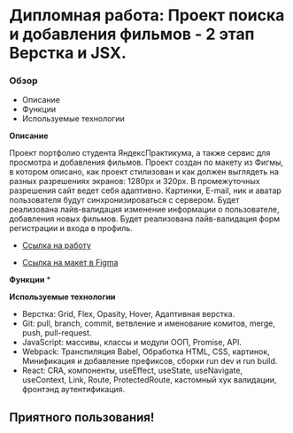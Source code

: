 # Дипломная работа: Проект поиска и добавления фильмов - 2 этап Верстка и JSX.

### Обзор
* Описание
* Функции
* Используемые технологии

**Описание**

Проект портфолио студента ЯндексПрактикума, а также сервис для просмотра и добавления фильмов.
Проект создан по макету из Фигмы, в котором описано, как проект стилизован и как должен выглядеть на разных разрешениях экранов:
1280px и 320px.
В промежуточных разрешения сайт ведет себя адаптивно.
Картинки, E-mail, ник и аватар пользователя будут синхронизироваться с сервером.
Будет реализована лайв-валидация изменение информации о пользователе, добавления новых фильмов.
Будет реализована лайв-валидация форм регистрации и входа в профиль.

* [Ссылка на работу](https://)

* [Ссылка на макет в Figma](https://)

**Функции**
* 

**Используемые технологии**

* Верстка: Grid, Flex, Opasity, Hover, Адаптивная верстка.
* Git: pull, branch, commit, ветвление и именование комитов, merge, push, pull-request.
* JavaScript: массивы, классы и модули ООП, Promise, API.
* Webpack: Транспиляция Babel, Обработка HTML, CSS, картинок, Минификация и добавление префиксов, сборки run dev и run build.
* React: CRA, компоненты, useEffect, useState, useNavigate, useContext, Link, Route, ProtectedRoute, кастомный хук валидации, фронтэнд аутентификация.

## Приятного пользования!


